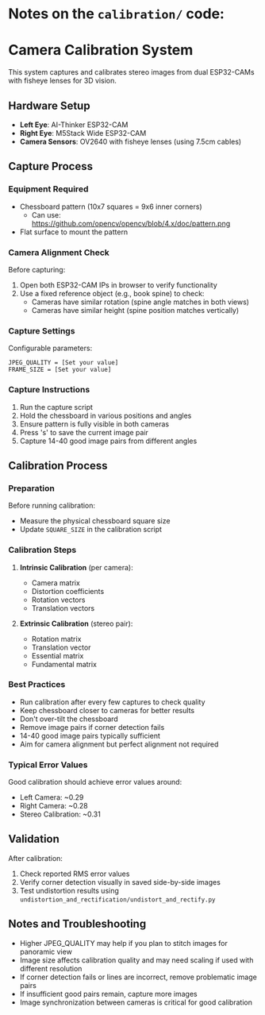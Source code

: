 # Notes on the `calibration/` code:

# Camera Calibration System

This system captures and calibrates stereo images from dual ESP32-CAMs with fisheye lenses for 3D vision.

## Hardware Setup

- **Left Eye**: AI-Thinker ESP32-CAM
- **Right Eye**: M5Stack Wide ESP32-CAM
- **Camera Sensors**: OV2640 with fisheye lenses (using 7.5cm cables)

## Capture Process

### Equipment Required

- Chessboard pattern (10x7 squares = 9x6 inner corners)
  - Can use: https://github.com/opencv/opencv/blob/4.x/doc/pattern.png
- Flat surface to mount the pattern

### Camera Alignment Check

Before capturing:

1. Open both ESP32-CAM IPs in browser to verify functionality
2. Use a fixed reference object (e.g., book spine) to check:
   - Cameras have similar rotation (spine angle matches in both views)
   - Cameras have similar height (spine position matches vertically)

### Capture Settings

Configurable parameters:

```
JPEG_QUALITY = [Set your value]
FRAME_SIZE = [Set your value]
```

### Capture Instructions

1. Run the capture script
2. Hold the chessboard in various positions and angles
3. Ensure pattern is fully visible in both cameras
4. Press 's' to save the current image pair
5. Capture 14-40 good image pairs from different angles

## Calibration Process

### Preparation

Before running calibration:

- Measure the physical chessboard square size
- Update `SQUARE_SIZE` in the calibration script

### Calibration Steps

1. **Intrinsic Calibration** (per camera):

   - Camera matrix
   - Distortion coefficients
   - Rotation vectors
   - Translation vectors

2. **Extrinsic Calibration** (stereo pair):
   - Rotation matrix
   - Translation vector
   - Essential matrix
   - Fundamental matrix

### Best Practices

- Run calibration after every few captures to check quality
- Keep chessboard closer to cameras for better results
- Don't over-tilt the chessboard
- Remove image pairs if corner detection fails
- 14-40 good image pairs typically sufficient
- Aim for camera alignment but perfect alignment not required

### Typical Error Values

Good calibration should achieve error values around:

- Left Camera: ~0.29
- Right Camera: ~0.28
- Stereo Calibration: ~0.31

## Validation

After calibration:

1. Check reported RMS error values
2. Verify corner detection visually in saved side-by-side images
3. Test undistortion results using `undistortion_and_rectification/undistort_and_rectify.py`

## Notes and Troubleshooting

- Higher JPEG_QUALITY may help if you plan to stitch images for panoramic view
- Image size affects calibration quality and may need scaling if used with different resolution
- If corner detection fails or lines are incorrect, remove problematic image pairs
- If insufficient good pairs remain, capture more images
- Image synchronization between cameras is critical for good calibration
